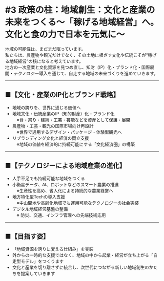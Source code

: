 # #3 政策の柱：地域創生：文化と産業の未来をつくる～「稼げる地域経営」へ。文化と食の力で日本を元気に～

地域の可能性は、まだまだ眠っています。  
私たちは、農産物や観光だけでなく、その土地に根ざす文化や伝統こそが“稼げる地域経営”の核になると考えています。  
地方の一次産業と文化資源を見つめ直し、知財（IP）化・ブランド化・国際展開・テクノロジー導入を通じて、自走する地域の未来づくりを進めていきます。

---

## ■【文化・産業のIP化とブランド戦略】

- 地域の誇りを、世界に通じる価値へ  
- 地域文化・伝統産業のIP（知的財産）化・ブランド化  
　※食・祭り・建築・工芸・芸能などを資産として保護・展開  
- 農産物・工芸・観光の国際市場向け再設計  
　※世界で通用するデザイン・パッケージ・体験型観光へ  
- リブランディング文化と経済の両立支援  
　※地域の価値を経済的に持続可能にする「文化経済圏」の構築  

---

## ■【テクノロジーによる地域産業の進化】

- 人手不足でも持続可能な地域をつくる  
- 小衛星データ、AI、ロボットなどのスマート農業の推進  
　※生産性を高め、省人化による持続的な農業経営へ  
- 地方特化型Techの導入支援  
　※中山間地や高齢化地域でも運用可能なテクノロジーの社会実装  
- デジタル地域経営基盤の整備  
　※ 防災、交通、インフラ管理への先端技術応用  

---

## ■【目指す姿】

- 「地域資源を誇りに変える仕組み」を実装  
- 外からの一時的な支援ではなく、地域の中から起業・経営が立ち上がる「自走型モデル」をつくります  
- 文化と産業を切り離さずに統合し、次世代につながる新しい地域創生のかたちを提案していきます
